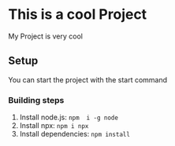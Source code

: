 # This is a cool Project

My Project is very cool

## Setup

You can start the project with the start command

### Building steps

1. Install node.js: `npm  i -g node`
2. Install npx: `npm i npx`
3. Install dependencies: `npm install`